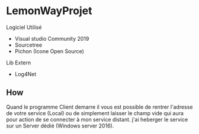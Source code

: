 # LemonWayProjet


Logiciel Utilisé
- Visual studio Community 2019
- Sourcetree
- Pichon (Icone Open Source)

Lib Extern
- Log4Net

How
---------------------------
Quand le programme Client demarre il vous est possible de rentrer l'adresse de votre service (Local) ou de simplement laisser le champ vide qui aura pour action de se connecter à mon service distant.
j'ai heberger le service sur un Server dédié (Windows server 2016).